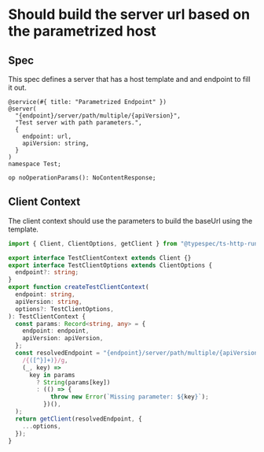 # Should build the server url based on the parametrized host

## Spec

This spec defines a server that has a host template and and endpoint to fill it out.

```tsp
@service(#{ title: "Parametrized Endpoint" })
@server(
  "{endpoint}/server/path/multiple/{apiVersion}",
  "Test server with path parameters.",
  {
    endpoint: url,
    apiVersion: string,
  }
)
namespace Test;

op noOperationParams(): NoContentResponse;
```

## Client Context

The client context should use the parameters to build the baseUrl using the template.

```ts src/api/testClientContext.ts
import { Client, ClientOptions, getClient } from "@typespec/ts-http-runtime";

export interface TestClientContext extends Client {}
export interface TestClientOptions extends ClientOptions {
  endpoint?: string;
}
export function createTestClientContext(
  endpoint: string,
  apiVersion: string,
  options?: TestClientOptions,
): TestClientContext {
  const params: Record<string, any> = {
    endpoint: endpoint,
    apiVersion: apiVersion,
  };
  const resolvedEndpoint = "{endpoint}/server/path/multiple/{apiVersion}".replace(
    /{([^}]+)}/g,
    (_, key) =>
      key in params
        ? String(params[key])
        : (() => {
            throw new Error(`Missing parameter: ${key}`);
          })(),
  );
  return getClient(resolvedEndpoint, {
    ...options,
  });
}
```
